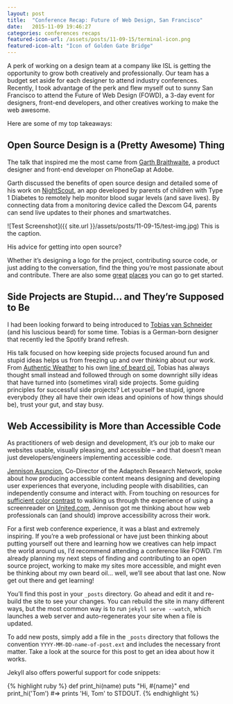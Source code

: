```yaml
---
layout: post
title:  "Conference Recap: Future of Web Design, San Francisco"
date:   2015-11-09 19:46:27
categories: conferences recaps
featured-icon-url: /assets/posts/11-09-15/terminal-icon.png
featured-icon-alt: "Icon of Golden Gate Bridge"
---
```


[garth]: 		https://twitter.com/garthdb
[nightscout]: 	http://www.nightscout.info/

A perk of working on a design team at a company like ISL is getting the opportunity to grow both creatively and professionally. Our team has a budget set aside for each designer to attend industry conferences. Recently, I took advantage of the perk and flew myself out to sunny San Francisco to attend the Future of Web Design (FOWD), a 3-day event for designers, front-end developers, and other creatives  working to make the web awesome. 

Here are some of my top takeaways:


Open Source Design is a (Pretty Awesome) Thing
----------------------------------------------
The talk that inspired me the most came from <a href="https://twitter.com/garthdb" target="_blank" class="link--text-in-p">Garth Braithwaite</a>, a product designer and front-end developer on PhoneGap at Adobe.

Garth discussed the benefits of open source design and detailed some of his work on <a href='http://www.nightscout.info/' target="_blank" class="link--text-in-p">NightScout</a>, an app developed by parents of children with Type 1 Diabetes to remotely help monitor blood sugar levels (and save lives). By connecting data from a monitoring device called the Dexcom G4, parents can send live updates to their phones and smartwatches.

![Test Screenshot]({{ site.url }}/assets/posts/11-09-15/test-img.jpg) <span class="img-caption">This is the caption.</span>

His advice for getting into open source? 

Whether it’s designing a logo for the project, contributing source code, or just adding to the conversation, find the thing you’re most passionate about and contribute. There are also some <a href='http://opendesign.foundation/' target="_blank" class="link--text-in-p">great</a> <a href='https://github.com/opensourcedesign' target="_blank" class="link--text-in-p">places</a> you can go to get started.

Side Projects are Stupid… and They’re Supposed to Be
----------------------------------------------------
I had been looking forward to being introduced to <a href='https://twitter.com/schneidertobias' target="_blank" class="link--text-in-p">Tobias van Schneider</a> (and his luscious beard) for some time. Tobias is a German-born designer that recently led the Spotify brand refresh.

His talk focused on how keeping side projects focused around fun and stupid ideas helps us from freezing up and over thinking about our work. From <a href='http://authenticweather.com/' target="_blank" class="link--text-in-p">Authentic Weather</a> to his own <a href='http://www.beardbrand.com/products/black-marble-beard-oil' target="_blank" class="link--text-in-p">line of beard oil</a>, Tobias has always thought small instead and followed through on some downright silly ideas that have turned into (sometimes viral) side projects. Some guiding principles for successful side projects? Let yourself be stupid, ignore everybody (they all have their own ideas and opinions of how things should be), trust your gut, and stay busy.

Web Accessibility is More than Accessible Code
----------------------------------------------
As practitioners of web design and development, it’s our job to make our websites usable, visually pleasing, and accessible – and that doesn’t mean just developers/engineers implementing accessible code. 

<a href='https://twitter.com/Jennison' target="_blank" class="link--text-in-p">Jennison Asuncion</a>, Co-Director of the Adaptech Research Network, spoke about how producing accessible content means designing and developing user experiences that everyone, including people with disabilities, can independently consume and interact with. From touching on resources for <a href='http://jxnblk.com/colorable/demos/text/' target="_blank" class="link--text-in-p">sufficient color contrast</a> to walking us through the experience of using a screenreader on <a href='https://www.united.com/ual/en/us/?root=1' target="_blank" class="link--text-in-p">United.com</a>, Jennison got me thinking about how web professionals can (and should) improve accessibility across their work.

For a first web conference experience, it was a blast and extremely inspiring. If you’re a web professional or have just been thinking about putting yourself out there and learning how we creatives can help impact the world around us, I’d recommend attending a conference like FOWD. I’m already planning my next steps of finding and contributing to an open source project, working to make my sites more accessible, and might even be thinking about my own beard oil… well, we’ll see about that last one. Now get out there and get learning!




You’ll find this post in your `_posts` directory. Go ahead and edit it and re-build the site to see your changes. You can rebuild the site in many different ways, but the most common way is to run `jekyll serve --watch`, which launches a web server and auto-regenerates your site when a file is updated.

To add new posts, simply add a file in the `_posts` directory that follows the convention `YYYY-MM-DD-name-of-post.ext` and includes the necessary front matter. Take a look at the source for this post to get an idea about how it works.

Jekyll also offers powerful support for code snippets:

{% highlight ruby %}
def print_hi(name)
  puts "Hi, #{name}"
end
print_hi('Tom')
#=> prints 'Hi, Tom' to STDOUT.
{% endhighlight %}


